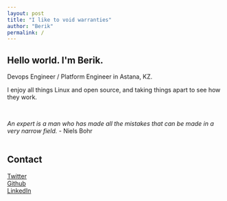 ```yaml
---
layout: post
title: "I like to void warranties"
author: "Berik"
permalink: /
---
```


## Hello world. I'm Berik.

Devops Engineer / Platform Engineer in Astana, KZ.

I enjoy all things Linux and open source, and taking things apart to see how they work.

<br />

*An expert is a man who has made all the mistakes that can be made in a very narrow field.*
   \- Niels Bohr
<br />
<br />

## Contact
  <script type="text/javascript">
                function gen_mail_to_link(lhs,rhs,subject)
                {
                        document.write("<A HREF=\"mailto");
                        document.write(":" + lhs + "@");
                        document.write(rhs + "?subject=" + subject + "\">" + lhs + "@" + rhs + "<\/A>");
                        return
                }
  </script>
[Twitter](http://www.twitter.com/B3r1k) <br />
[Github](https://github.com/ashimov) <br />
[LinkedIn](https://www.linkedin.com/in/berik-ashimov) <br />
<SCRIPT LANGUAGE="JavaScript" type="text/javascript"> gen_mail_to_link('Berik','ashimov.com','') </script><br />
